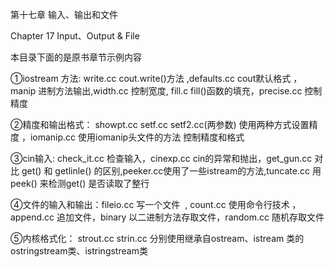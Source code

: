 第十七章 输入、输出和文件

Chapter 17 Input、Output & File

本目录下面的是原书章节示例内容

①iostream 方法: write.cc cout.write()方法 ,defaults.cc cout默认格式 ，manip 进制方法输出,width.cc 控制宽度, fill.c fill()函数的填充，precise.cc 控制精度 

②精度和输出格式： showpt.cc setf.cc  setf2.cc(两参数) 使用两种方式设置精度 ，iomanip.cc 使用iomanip头文件的方法 控制精度和格式

③cin输入: check_it.cc 检查输入，cinexp.cc cin的异常和抛出，get_gun.cc 对比 get() 和 getlinle() 的区别,peeker.cc使用了一些istream的方法,tuncate.cc 用peek() 来检测get() 是否读取了整行

④文件的输入和输出：fileio.cc 写一个文件  , count.cc 使用命令行技术 ，append.cc 追加文件，binary 以二进制方法存取文件，random.cc 随机存取文件

⑤内核格式化： strout.cc strin.cc 分别使用继承自ostream、istream 类的ostringstream类、istringstream类 
